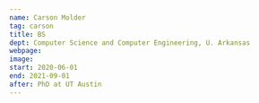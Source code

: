 ```yaml
---
name: Carson Molder
tag: carson
title: BS
dept: Computer Science and Computer Engineering, U. Arkansas
webpage: 
image: 
start: 2020-06-01
end: 2021-09-01
after: PhD at UT Austin
---
```


